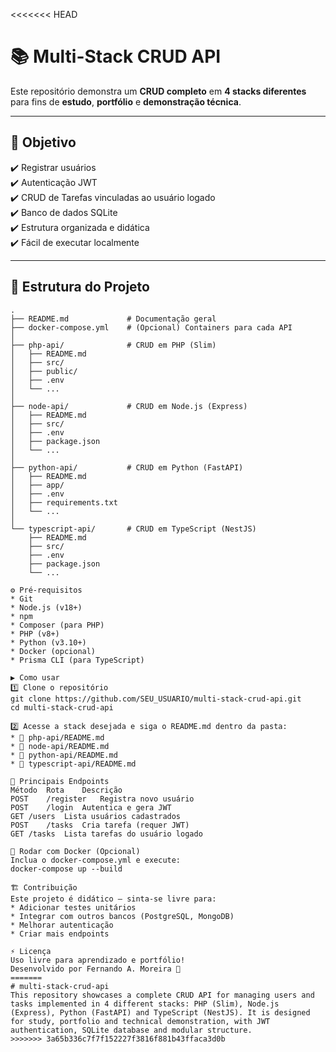 <<<<<<< HEAD
# 📚 Multi-Stack CRUD API

Este repositório demonstra um **CRUD completo** em **4 stacks diferentes** para fins de **estudo**, **portfólio** e **demonstração técnica**.

---

## 🚀 Objetivo

✔️ Registrar usuários  
✔️ Autenticação JWT  
✔️ CRUD de Tarefas vinculadas ao usuário logado  
✔️ Banco de dados SQLite  
✔️ Estrutura organizada e didática  
✔️ Fácil de executar localmente

---

## 📂 Estrutura do Projeto

```plaintext
.
├── README.md             # Documentação geral
├── docker-compose.yml    # (Opcional) Containers para cada API
│
├── php-api/              # CRUD em PHP (Slim)
│   ├── README.md
│   ├── src/
│   ├── public/
│   ├── .env
│   └── ...
│
├── node-api/             # CRUD em Node.js (Express)
│   ├── README.md
│   ├── src/
│   ├── .env
│   ├── package.json
│   └── ...
│
├── python-api/           # CRUD em Python (FastAPI)
│   ├── README.md
│   ├── app/
│   ├── .env
│   ├── requirements.txt
│   └── ...
│
└── typescript-api/       # CRUD em TypeScript (NestJS)
    ├── README.md
    ├── src/
    ├── .env
    ├── package.json
    └── ...

⚙️ Pré-requisitos
* Git
* Node.js (v18+)
* npm
* Composer (para PHP)
* PHP (v8+)
* Python (v3.10+)
* Docker (opcional)
* Prisma CLI (para TypeScript)

▶️ Como usar
1️⃣ Clone o repositório
git clone https://github.com/SEU_USUARIO/multi-stack-crud-api.git
cd multi-stack-crud-api

2️⃣ Acesse a stack desejada e siga o README.md dentro da pasta:
* 📁 php-api/README.md
* 📁 node-api/README.md
* 📁 python-api/README.md
* 📁 typescript-api/README.md

🔑 Principais Endpoints
Método	Rota	Descrição
POST	/register	Registra novo usuário
POST	/login	Autentica e gera JWT
GET	/users	Lista usuários cadastrados
POST	/tasks	Cria tarefa (requer JWT)
GET	/tasks	Lista tarefas do usuário logado

🐳 Rodar com Docker (Opcional)
Inclua o docker-compose.yml e execute:
docker-compose up --build

🏗️ Contribuição
Este projeto é didático — sinta-se livre para:
* Adicionar testes unitários
* Integrar com outros bancos (PostgreSQL, MongoDB)
* Melhorar autenticação
* Criar mais endpoints

⚡ Licença
Uso livre para aprendizado e portfólio!
Desenvolvido por Fernando A. Moreira 🚀
=======
# multi-stack-crud-api
This repository showcases a complete CRUD API for managing users and tasks implemented in 4 different stacks: PHP (Slim), Node.js (Express), Python (FastAPI) and TypeScript (NestJS). It is designed for study, portfolio and technical demonstration, with JWT authentication, SQLite database and modular structure.
>>>>>>> 3a65b336c7f7f152227f3816f881b43ffaca3d0b
